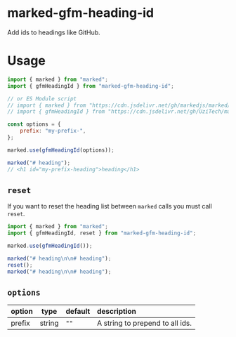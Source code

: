 # marked-gfm-heading-id

Add ids to headings like GitHub.

# Usage

```js
import { marked } from "marked";
import { gfmHeadingId } from "marked-gfm-heading-id";

// or ES Module script
// import { marked } from "https://cdn.jsdelivr.net/gh/markedjs/marked/src/marked.js";
// import { gfmHeadingId } from "https://cdn.jsdelivr.net/gh/UziTech/marked-gfm-heading-id/src/index.js";

const options = {
	prefix: "my-prefix-",
};

marked.use(gfmHeadingId(options));

marked("# heading");
// <h1 id="my-prefix-heading">heading</h1>
```

## `reset`

If you want to reset the heading list between `marked` calls you must call `reset`.

```js
import { marked } from "marked";
import { gfmHeadingId, reset } from "marked-gfm-heading-id";

marked.use(gfmHeadingId());

marked("# heading\n\n# heading");
reset();
marked("# heading\n\n# heading");
```

## `options`

| option |  type  | default | description                     |
|--------|--------|---------|:--------------------------------|
| prefix | string |  `""`   | A string to prepend to all ids. |
